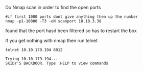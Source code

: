 
Do Nmap scan in order to find the open ports 
```shell
#if first 1000 ports dont give anything then up the number 
nmap -p1-10000 -T3 -oN scanport 10.10.3.38
```
found that the port hasd been filtered so has to restart the box

If you get nothing with nmap then run telnet
```shell
telnet 10.10.179.194 8012

Trying 10.10.179.194...
SKIDY'S BACKDOOR. Type .HELP to view commands

```